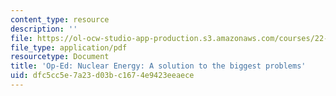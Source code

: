 ```yaml
---
content_type: resource
description: ''
file: https://ol-ocw-studio-app-production.s3.amazonaws.com/courses/22-011-nuclear-engineering-science-systems-and-society-spring-2020/dfc5cc5e7a23d03bc1674e9423eeaece_MIT22_011S20_NuclearEnergy.pdf
file_type: application/pdf
resourcetype: Document
title: 'Op-Ed: Nuclear Energy: A solution to the biggest problems'
uid: dfc5cc5e-7a23-d03b-c167-4e9423eeaece
---
```

